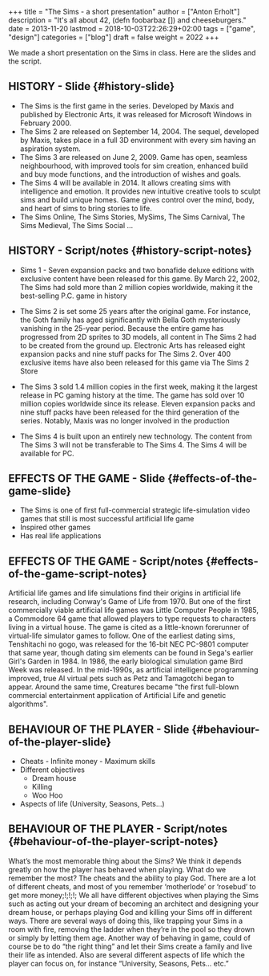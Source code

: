 +++
title = "The Sims - a short presentation"
author = ["Anton Erholt"]
description = "It's all about 42, (defn foobarbaz []) and cheeseburgers."
date = 2013-11-20
lastmod = 2018-10-03T22:26:29+02:00
tags = ["game", "design"]
categories = ["blog"]
draft = false
weight = 2022
+++

We made a short presentation on the Sims in class. Here are the slides and the
script.


## HISTORY - Slide {#history-slide}

-   The Sims is the first game in the series. Developed by Maxis and
    published by Electronic Arts, it was released for Microsoft Windows
    in February 2000.
-   The Sims 2 are released on September 14, 2004. The sequel, developed
    by Maxis, takes place in a full 3D environment with every sim having
    an aspiration system.
-   The Sims 3 are released on June 2, 2009. Game has open, seamless
    neighbourhood, with improved tools for sim creation, enhanced build
    and buy mode functions, and the introduction of wishes and goals.
-   The Sims 4 will be available in 2014. It allows creating sims with
    intelligence and emotion. It provides new intuitive creative tools
    to sculpt sims and build unique homes. Game gives control over the
    mind, body, and heart of sims to bring stories to life.
-   The Sims Online, The Sims Stories, MySims, The Sims Carnival, The
    Sims Medieval, The Sims Social …


## HISTORY - Script/notes {#history-script-notes}

-   Sims 1 - Seven expansion packs and two bonafide deluxe editions with
    exclusive content have been released for this game. By March 22,
    2002, The Sims had sold more than 2 million copies worldwide, making
    it the best-selling P.C. game in history

-   The Sims 2 is set some 25 years after the original game. For
    instance, the Goth family has aged significantly with Bella Goth
    mysteriously vanishing in the 25-year period. Because the entire
    game has progressed from 2D sprites to 3D models, all content in The
    Sims 2 had to be created from the ground up. Electronic Arts has
    released eight expansion packs and nine stuff packs for The
    Sims 2. Over 400 exclusive items have also been released for this
    game via The Sims 2 Store

-   The Sims 3 sold 1.4 million copies in the first week, making it the
    largest release in PC gaming history at the time. The game has sold
    over 10 million copies worldwide since its release. Eleven expansion
    packs and nine stuff packs have been released for the third
    generation of the series. Notably, Maxis was no longer involved in
    the production

-   The Sims 4 is built upon an entirely new technology. The content
    from The Sims 3 will not be transferable to The Sims 4. The Sims 4
    will be available for PC.


## EFFECTS OF THE GAME - Slide {#effects-of-the-game-slide}

-   The Sims is one of first full-commercial strategic life-simulation
    video games that still is most successful artificial life game
-   Inspired other games
-   Has real life applications


## EFFECTS OF THE GAME - Script/notes {#effects-of-the-game-script-notes}

Artificial life games and life simulations find their origins in
artificial life research, including Conway's Game of Life from 1970.
But one of the first commercially viable artificial life games was
Little Computer People in 1985, a Commodore 64 game that allowed
players to type requests to characters living in a virtual house. The
game is cited as a little-known forerunner of virtual-life simulator
games to follow. One of the earliest dating sims, Tenshitachi no gogo,
was released for the 16-bit NEC PC-9801 computer that same year,
though dating sim elements can be found in Sega's earlier Girl's
Garden in 1984. In 1986, the early biological simulation game Bird
Week was released. In the mid-1990s, as artificial intelligence
programming improved, true AI virtual pets such as Petz and Tamagotchi
began to appear. Around the same time, Creatures became "the first
full-blown commercial entertainment application of Artificial Life and
genetic algorithms".


## BEHAVIOUR OF THE PLAYER - Slide {#behaviour-of-the-player-slide}

-   Cheats - Infinite money - Maximum skills
-   Different objectives
    -   Dream house
    -   Killing
    -   Woo Hoo
-   Aspects of life (University, Seasons, Pets…)


## BEHAVIOUR OF THE PLAYER - Script/notes {#behaviour-of-the-player-script-notes}

What’s the most memorable thing about the Sims? We think it depends
greatly on how the player has behaved when playing. What do we
remember the most?  The cheats and the ability to play God. There are
a lot of different cheats, and most of you remember ‘motherlode’ or
‘rosebud’ to get more money;!;!;!; We all have different objectives
when playing the Sims such as acting out your dream of becoming an
architect and designing your dream house, or perhaps playing God and
killing your Sims off in different ways. There are several ways of
doing this, like trapping your Sims in a room with fire, removing the
ladder when they’re in the pool so they drown or simply by letting
them age. Another way of behaving in game, could of course be to do
“the right thing” and let their Sims create a family and live their
life as intended. Also are several different aspects of life which the
player can focus on, for instance “University, Seasons, Pets… etc.”
